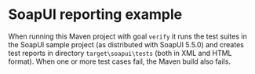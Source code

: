 # SoapUI reporting example
When running this Maven project with goal `verify` it runs the test suites in the SoapUI sample project (as distributed with SoapUI 5.5.0) and creates test reports in directory `target\soapui\tests` (both in XML and HTML format). When one or more test cases fail, the Maven build also fails.
